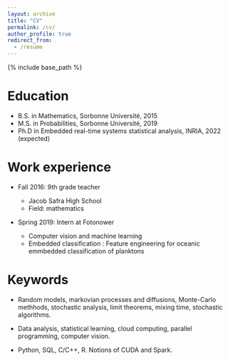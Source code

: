 ```yaml
---
layout: archive
title: "CV"
permalink: /cv/
author_profile: true
redirect_from:
  - /resume
---
```


{% include base_path %}

Education
======
* B.S. in Mathematics, Sorbonne Université, 2015
* M.S. in Probabilities, Sorbonne Université, 2019
* Ph.D in Embedded real-time systems statistical analysis, INRIA, 2022 (expected)

Work experience
======
* Fall 2016: 9th grade teacher 
  * Jacob Safra High School
  * Field: mathematics

* Spring 2019: Intern at Fotonower
  * Computer vision and machine learning
  * Embedded classification : Feature engineering for oceanic emmbedded classification of planktons
  
Keywords
======
* Random models, markovian processes and diffusions, Monte-Carlo methhods, stochastic analysis, limit theorems, mixing time, stochastic algorithms.

* Data analysis, statistical learning, cloud computing, parallel programming, computer vision.

* Python, SQL, C/C++, R. Notions of CUDA and Spark.
